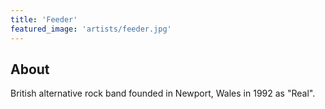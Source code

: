 ```yaml
---
title: 'Feeder'
featured_image: 'artists/feeder.jpg'
---
```


## About

British alternative rock band founded in Newport, Wales in 1992 as "Real".

